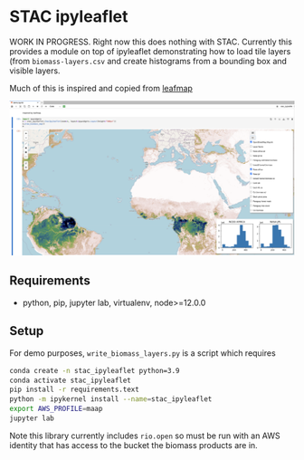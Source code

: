 # STAC ipyleaflet

WORK IN PROGRESS. Right now this does nothing with STAC. Currently this provides a module on top of ipyleaflet demonstrating how to load tile layers (from `biomass-layers.csv` and create histograms from a bounding box and visible layers.

Much of this is inspired and copied from [leafmap](https://leafmap.org/)

![Jupyter Lab ScreenShot](jlab-screenshot.png)

## Requirements

* python, pip, jupyter lab, virtualenv, node>=12.0.0

## Setup

For demo purposes, `write_biomass_layers.py` is a script which requires
```sh
conda create -n stac_ipyleaflet python=3.9
conda activate stac_ipyleaflet
pip install -r requirements.text
python -m ipykernel install --name=stac_ipyleaflet
export AWS_PROFILE=maap
jupyter lab
```

Note this library currently includes `rio.open` so must be run with an AWS identity that has access to the bucket the biomass products are in.

